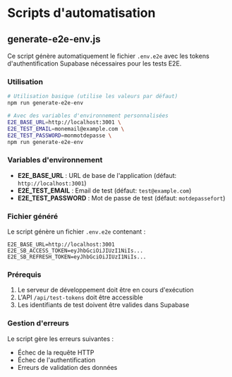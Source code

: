 # Scripts d'automatisation

## generate-e2e-env.js

Ce script génère automatiquement le fichier `.env.e2e` avec les tokens d'authentification Supabase nécessaires pour les tests E2E.

### Utilisation

```bash
# Utilisation basique (utilise les valeurs par défaut)
npm run generate-e2e-env

# Avec des variables d'environnement personnalisées
E2E_BASE_URL=http://localhost:3001 \
E2E_TEST_EMAIL=monemail@example.com \
E2E_TEST_PASSWORD=monmotdepasse \
npm run generate-e2e-env
```

### Variables d'environnement

- **E2E_BASE_URL** : URL de base de l'application (défaut: `http://localhost:3001`)
- **E2E_TEST_EMAIL** : Email de test (défaut: `test@example.com`)
- **E2E_TEST_PASSWORD** : Mot de passe de test (défaut: `motdepassefort`)

### Fichier généré

Le script génère un fichier `.env.e2e` contenant :

```env
E2E_BASE_URL=http://localhost:3001
E2E_SB_ACCESS_TOKEN=eyJhbGciOiJIUzI1NiIs...
E2E_SB_REFRESH_TOKEN=eyJhbGciOiJIUzI1NiIs...
```

### Prérequis

1. Le serveur de développement doit être en cours d'exécution
2. L'API `/api/test-tokens` doit être accessible
3. Les identifiants de test doivent être valides dans Supabase

### Gestion d'erreurs

Le script gère les erreurs suivantes :
- Échec de la requête HTTP
- Échec de l'authentification
- Erreurs de validation des données

